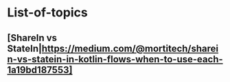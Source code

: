 # List-of-topics

## [ShareIn vs StateIn|https://medium.com/@mortitech/sharein-vs-statein-in-kotlin-flows-when-to-use-each-1a19bd187553]
